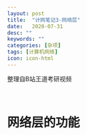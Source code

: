 ```yaml
---
layout: post
title:  "计网笔记3-网络层"
date:   2020-07-31
desc: ""
keywords: ""
categories: [杂项]
tags: [计算机网络]
icon: icon-html
---
```

整理自B站王道考研视频

<br />

# 网络层的功能

